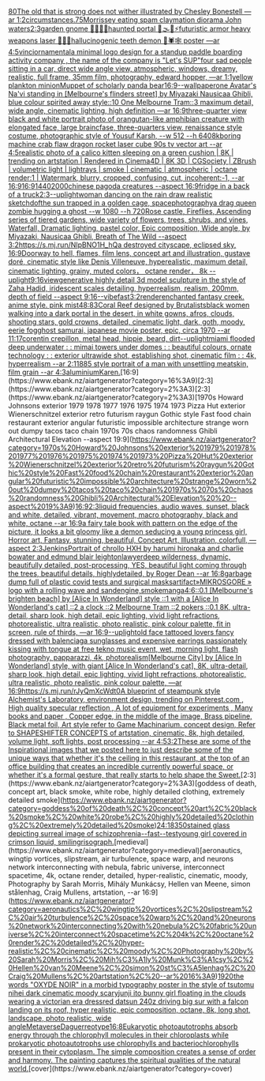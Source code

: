 [80](https://www.ebank.nz/aiartgenerator?category=80)[The old that is strong does not wither illustrated by Chesley Bonestell —ar 1:2](https://www.ebank.nz/aiartgenerator?category=The%20old%20that%20is%20strong%20does%20not%20wither%20illustrated%20by%20Chesley%20Bonestell%20%E2%80%94ar%201%3A2)[circumstances](https://www.ebank.nz/aiartgenerator?category=circumstances)[.75](https://www.ebank.nz/aiartgenerator?category=.75)[Morrissey eating spam claymation diorama John waters](https://www.ebank.nz/aiartgenerator?category=Morrissey%20eating%20spam%20claymation%20diorama%20John%20waters)[2:3](https://www.ebank.nz/aiartgenerator?category=2%3A3)[garden gnome 🚧🗿🧩🎲haunted portal 🥥🌫🫧⚡️futuristic armor heavy weapons laser 🌈✨🍄hallucinogenic teeth demon 🦑🕷🕸 poster —ar 4:5](https://www.ebank.nz/aiartgenerator?category=garden%20gnome%20%F0%9F%9A%A7%F0%9F%97%BF%F0%9F%A7%A9%F0%9F%8E%B2haunted%20portal%20%F0%9F%A5%A5%F0%9F%8C%AB%F0%9F%AB%A7%E2%9A%A1%EF%B8%8Ffuturistic%20armor%20heavy%20weapons%20laser%20%F0%9F%8C%88%E2%9C%A8%F0%9F%8D%84hallucinogenic%20teeth%20demon%20%F0%9F%A6%91%F0%9F%95%B7%F0%9F%95%B8%20poster%20%E2%80%94ar%204%3A5)[vinci](https://www.ebank.nz/aiartgenerator?category=vinci)[ornamental](https://www.ebank.nz/aiartgenerator?category=ornamental)[a minimal logo design for a standup paddle boarding activity company , the name of the company is "Let's SUP"](https://www.ebank.nz/aiartgenerator?category=a%20minimal%20logo%20design%20for%20a%20standup%20paddle%20boarding%20activity%20company%20%2C%20the%20name%20of%20the%20company%20is%20%22Let%27s%20SUP%22)[four sad people sitting in a car, direct wide angle view, atmospheric, windows, dreamy, realistic, full frame, 35mm film, photography, edward hopper, —ar 1:1](https://www.ebank.nz/aiartgenerator?category=four%20sad%20people%20sitting%20in%20a%20car%2C%20direct%20wide%20angle%20view%2C%20atmospheric%2C%20windows%2C%20dreamy%2C%20realistic%2C%20full%20frame%2C%2035mm%20film%2C%20photography%2C%20edward%20hopper%2C%20%E2%80%94ar%201%3A1)[yellow plankton minion](https://www.ebank.nz/aiartgenerator?category=yellow%20plankton%20minion)[Muppet of scholarly panda bear](https://www.ebank.nz/aiartgenerator?category=Muppet%20of%20scholarly%20panda%20bear)[16:9](https://www.ebank.nz/aiartgenerator?category=16%3A9)[--wallpaper](https://www.ebank.nz/aiartgenerator?category=--wallpaper)[one Avatar's Na'vi standing in [Melbourne's flinders street] by Miyazaki Nausicaa Ghibli, blue colour spirited away style::10 One Melbourne Tram::3 maximum detail, wide angle, cinematic lighting, high definition —ar 16:9](https://www.ebank.nz/aiartgenerator?category=one%20Avatar%27s%20Na%27vi%20standing%20in%20%5BMelbourne%27s%20flinders%20street%5D%20by%20Miyazaki%20Nausicaa%20Ghibli%2C%20blue%20colour%20spirited%20away%20style%3A%3A10%20One%20Melbourne%20Tram%3A%3A3%20maximum%20detail%2C%20wide%20angle%2C%20cinematic%20lighting%2C%20high%20definition%20%E2%80%94ar%2016%3A9)[three-quarter view black and white portrait photo of orangutan-like amphibian creature with elongated face, large braincfase, three-quarters view, renaissance style costume, photographic style of Yousuf Karsh, --w 512 --h 640](https://www.ebank.nz/aiartgenerator?category=three-quarter%20view%20black%20and%20white%20portrait%20photo%20of%20orangutan-like%20amphibian%20creature%20with%20elongated%20face%2C%20large%20braincfase%2C%20three-quarters%20view%2C%20renaissance%20style%20costume%2C%20photographic%20style%20of%20Yousuf%20Karsh%2C%20--w%20512%20--h%20640)[8k](https://www.ebank.nz/aiartgenerator?category=8k)[boring machine crab flaw dragon rocket laser cube 90s tv vector art --ar 4:5](https://www.ebank.nz/aiartgenerator?category=boring%20machine%20crab%20flaw%20dragon%20rocket%20laser%20cube%2090s%20tv%20vector%20art%20--ar%204%3A5)[realistic photo of a calico kitten sleeping on a green cushion | 8K | trending on artstation | Rendered in Cinema4D | 8K 3D | CGSociety | ZBrush | volumetric light | lightrays | smoke | cinematic | atmospheric | octane render:1 | Watermark, blurry, cropped, confusing, cut, incoherent:-1, --ar 16:9](https://www.ebank.nz/aiartgenerator?category=realistic%20photo%20of%20a%20calico%20kitten%20sleeping%20on%20a%20green%20cushion%20%7C%208K%20%7C%20trending%20on%20artstation%20%7C%20Rendered%20in%20Cinema4D%20%7C%208K%203D%20%7C%20CGSociety%20%7C%20ZBrush%20%7C%20volumetric%20light%20%7C%20lightrays%20%7C%20smoke%20%7C%20cinematic%20%7C%20atmospheric%20%7C%20octane%20render%3A1%20%7C%20Watermark%2C%20blurry%2C%20cropped%2C%20confusing%2C%20cut%2C%20incoherent%3A-1%2C%20--ar%2016%3A9)[16:9](https://www.ebank.nz/aiartgenerator?category=16%3A9)[1440](https://www.ebank.nz/aiartgenerator?category=1440)[2000](https://www.ebank.nz/aiartgenerator?category=2000)[chinese pagoda creatures --aspect 16:9](https://www.ebank.nz/aiartgenerator?category=chinese%20pagoda%20creatures%20--aspect%2016%3A9)[fridge in a back of a truck](https://www.ebank.nz/aiartgenerator?category=fridge%20in%20a%20back%20of%20a%20truck)[2:3](https://www.ebank.nz/aiartgenerator?category=2%3A3)[--uplight](https://www.ebank.nz/aiartgenerator?category=--uplight)[woman dancing on the rain draw realistic sketch](https://www.ebank.nz/aiartgenerator?category=woman%20dancing%20on%20the%20rain%20draw%20realistic%20sketch)[dof](https://www.ebank.nz/aiartgenerator?category=dof)[the sun trapped in a golden cage, space](https://www.ebank.nz/aiartgenerator?category=the%20sun%20trapped%20in%20a%20golden%20cage%2C%20space)[photography](https://www.ebank.nz/aiartgenerator?category=photography)[a drag queen zombie hugging a ghost --w 1080 --h 720](https://www.ebank.nz/aiartgenerator?category=a%20drag%20queen%20zombie%20hugging%20a%20ghost%20--w%201080%20--h%20720)[Rose castle, Fireflies, Ascending series of tiered gardens, wide variety of flowers, trees, shrubs, and vines, Waterfall, Dramatic lighting, pastel color, Epic composition, Wide angle, by Miyazaki, Nausicaa Ghibli, Breath of The Wild --aspect 3:2](https://www.ebank.nz/aiartgenerator?category=Rose%20castle%2C%20Fireflies%2C%20Ascending%20series%20of%20tiered%20gardens%2C%20wide%20variety%20of%20flowers%2C%20trees%2C%20shrubs%2C%20and%20vines%2C%20Waterfall%2C%20Dramatic%20lighting%2C%20pastel%20color%2C%20Epic%20composition%2C%20Wide%20angle%2C%20by%20Miyazaki%2C%20Nausicaa%20Ghibli%2C%20Breath%20of%20The%20Wild%20--aspect%203%3A2)[<https://s.mj.run/NIpBNO1H_hQ>](https://www.ebank.nz/aiartgenerator?category=%3Chttps%3A//s.mj.run/NIpBNO1H_hQ%3E)[a destroyed cityscape, eclipsed sky, 16:9](https://www.ebank.nz/aiartgenerator?category=a%20destroyed%20cityscape%2C%20eclipsed%20sky%2C%2016%3A9)[Doorway to hell, flames, film lens, concept art and illustration, gustave doré, cinematic style like Denis Villeneuve, hyperealistic, maximum detail, cinematic lighting, grainy, muted colors， octane render， 8k --uplight](https://www.ebank.nz/aiartgenerator?category=Doorway%20to%20hell%2C%20flames%2C%20film%20lens%2C%20concept%20art%20and%20illustration%2C%20gustave%20dor%C3%A9%2C%20cinematic%20style%20like%20Denis%20Villeneuve%2C%20hyperealistic%2C%20maximum%20detail%2C%20cinematic%20lighting%2C%20grainy%2C%20muted%20colors%EF%BC%8C%20octane%20render%EF%BC%8C%208k%20--uplight)[9:16](https://www.ebank.nz/aiartgenerator?category=9%3A16)[view](https://www.ebank.nz/aiartgenerator?category=view)[generative highly detail 3d model sculpture in the style of Zaha Hadid, iridescent scales detailing, hyperrealism, realism, 200mm, depth of field --aspect 9:16](https://www.ebank.nz/aiartgenerator?category=generative%20highly%20detail%203d%20model%20sculpture%20in%20the%20style%20of%20Zaha%20Hadid%2C%20iridescent%20scales%20detailing%2C%20hyperrealism%2C%20realism%2C%20200mm%2C%20depth%20of%20field%20--aspect%209%3A16)[--vibefast](https://www.ebank.nz/aiartgenerator?category=--vibefast)[3:2](https://www.ebank.nz/aiartgenerator?category=3%3A2)[render](https://www.ebank.nz/aiartgenerator?category=render)[enchanted fantasy creek. anime style. pink mist](https://www.ebank.nz/aiartgenerator?category=enchanted%20fantasy%20creek.%20anime%20style.%20pink%20mist)[48:83](https://www.ebank.nz/aiartgenerator?category=48%3A83)[Coral Reef designed by Brutalists](https://www.ebank.nz/aiartgenerator?category=Coral%20Reef%20designed%20by%20Brutalists)[black women walking into a dark portal in the desert, in white gowns, afros, clouds, shooting stars, gold crowns, detailed, cinematic light, dark, goth, moody, eerie fog](https://www.ebank.nz/aiartgenerator?category=black%20women%20walking%20into%20a%20dark%20portal%20in%20the%20desert%2C%20in%20white%20gowns%2C%20afros%2C%20clouds%2C%20shooting%20stars%2C%20gold%20crowns%2C%20detailed%2C%20cinematic%20light%2C%20dark%2C%20goth%2C%20moody%2C%20eerie%20fog)[ghost samurai, japanese movie poster, epic, circa 1970 --ar 11:17](https://www.ebank.nz/aiartgenerator?category=ghost%20samurai%2C%20japanese%20movie%20poster%2C%20epic%2C%20circa%201970%20--ar%2011%3A17)[corentin crepillon, metal head, hippie, beard, dirt](https://www.ebank.nz/aiartgenerator?category=corentin%20crepillon%2C%20metal%20head%2C%20hippie%2C%20beard%2C%20dirt)[--uplight](https://www.ebank.nz/aiartgenerator?category=--uplight)[miami flooded deep underwater  : : mimai towers under domes : : beautiful colours, ornate technology : : exterior ultrawide shot, establishing shot, cinematic film : : 4k, hyperrealism --ar 2:1](https://www.ebank.nz/aiartgenerator?category=miami%20flooded%20deep%20underwater%20%20%3A%20%3A%20mimai%20towers%20under%20domes%20%3A%20%3A%20beautiful%20colours%2C%20ornate%20technology%20%3A%20%3A%20exterior%20ultrawide%20shot%2C%20establishing%20shot%2C%20cinematic%20film%20%3A%20%3A%204k%2C%20hyperrealism%20--ar%202%3A1)[1885 style portrait of a man with unsettling meatskin, film grain --ar 4:3](https://www.ebank.nz/aiartgenerator?category=1885%20style%20portrait%20of%20a%20man%20with%20unsettling%20meatskin%2C%20film%20grain%20--ar%204%3A3)[aluminium](https://www.ebank.nz/aiartgenerator?category=aluminium)[Karen.](https://www.ebank.nz/aiartgenerator?category=Karen.)[16:9](https://www.ebank.nz/aiartgenerator?category=16%3A9)[2:3](https://www.ebank.nz/aiartgenerator?category=2%3A3)[2:3](https://www.ebank.nz/aiartgenerator?category=2%3A3)[1970s Howard Johnsons exterior 1979 1978 1977 1976 1975 1974 1973 Pizza Hut exterior Wienerschnitzel exterior retro futurism raygun Gothic style Fast food chain restaurant exterior angular futuristic impossible architecture strange worn out dumpy tacos taco chain 1970s 70s chaos randomness Ghibli Architectural Elevation  --aspect 19:9](https://www.ebank.nz/aiartgenerator?category=1970s%20Howard%20Johnsons%20exterior%201979%201978%201977%201976%201975%201974%201973%20Pizza%20Hut%20exterior%20Wienerschnitzel%20exterior%20retro%20futurism%20raygun%20Gothic%20style%20Fast%20food%20chain%20restaurant%20exterior%20angular%20futuristic%20impossible%20architecture%20strange%20worn%20out%20dumpy%20tacos%20taco%20chain%201970s%2070s%20chaos%20randomness%20Ghibli%20Architectural%20Elevation%20%20--aspect%2019%3A9)[16:9](https://www.ebank.nz/aiartgenerator?category=16%3A9)[2:3](https://www.ebank.nz/aiartgenerator?category=2%3A3)[liquid frequencies, audio waves, sunset, black and white, detailed, vibrant, movement, macro photography, black and white, octane --ar 16:9](https://www.ebank.nz/aiartgenerator?category=liquid%20frequencies%2C%20audio%20waves%2C%20sunset%2C%20black%20and%20white%2C%20detailed%2C%20vibrant%2C%20movement%2C%20macro%20photography%2C%20black%20and%20white%2C%20octane%20--ar%2016%3A9)[a fairy tale book with pattern on the edge of the picture, it looks a bit gloomy like a demon seducing a young princess girl, Horror art, Fantasy, stunning, beautiful, Concept Art, Illustration, colorfull, —aspect 2:3](https://www.ebank.nz/aiartgenerator?category=a%20fairy%20tale%20book%20with%20pattern%20on%20the%20edge%20of%20the%20picture%2C%20it%20looks%20a%20bit%20gloomy%20like%20a%20demon%20seducing%20a%20young%20princess%20girl%2C%20Horror%20art%2C%20Fantasy%2C%20stunning%2C%20beautiful%2C%20Concept%20Art%2C%20Illustration%2C%20colorfull%2C%20%E2%80%94aspect%202%3A3)[Jenkins](https://www.ebank.nz/aiartgenerator?category=Jenkins)[Portrait of chrollo HXH by harumi hironaka and charlie bowater and edmund blair leighton](https://www.ebank.nz/aiartgenerator?category=Portrait%20of%20chrollo%20HXH%20by%20harumi%20hironaka%20and%20charlie%20bowater%20and%20edmund%20blair%20leighton)[lawyer](https://www.ebank.nz/aiartgenerator?category=lawyer)[deep wilderness, dynamic, beautifully detailed, post-processing, YES, beautiful light coming through the trees, beautiful details, highlydetailed, by Roger Dean --ar 16:8](https://www.ebank.nz/aiartgenerator?category=deep%20wilderness%2C%20dynamic%2C%20beautifully%20detailed%2C%20post-processing%2C%20YES%2C%20beautiful%20light%20coming%20through%20the%20trees%2C%20beautiful%20details%2C%20highlydetailed%2C%20by%20Roger%20Dean%20--ar%2016%3A8)[garbage dump full of plastic covid tests and surgical masks](https://www.ebank.nz/aiartgenerator?category=garbage%20dump%20full%20of%20plastic%20covid%20tests%20and%20surgical%20masks)[artifact](https://www.ebank.nz/aiartgenerator?category=artifact)[»MIKROSGORE » logo with a rolling wave and sand](https://www.ebank.nz/aiartgenerator?category=%C2%BBMIKROSGORE%C2%A0%C2%BB%20logo%20with%20a%20rolling%20wave%20and%20sand)[engine,](https://www.ebank.nz/aiartgenerator?category=engine%2C)[smoke](https://www.ebank.nz/aiartgenerator?category=smoke)[manga](https://www.ebank.nz/aiartgenerator?category=manga)[4:6](https://www.ebank.nz/aiartgenerator?category=4%3A6)[::0.1 [Melbourne's brighten beach] by [Alice In Wonderland] style ::1 with a [Alice In Wonderland's cat] ::2 a clock ::2 Melbourne Tram ::2 pokers ::0.1 8K, ultra-detail, sharp look, high detail, epic lighting, vivid light refractions, photorealistic, ultra realistic, photo realistic, pink colour palette, fit in screen, rule of thirds, —ar 16:9](https://www.ebank.nz/aiartgenerator?category=%3A%3A0.1%20%5BMelbourne%27s%20brighten%20beach%5D%20by%20%5BAlice%20In%20Wonderland%5D%20style%20%3A%3A1%20with%20a%20%5BAlice%20In%20Wonderland%27s%20cat%5D%20%3A%3A2%20a%20clock%20%3A%3A2%20Melbourne%20Tram%20%3A%3A2%20pokers%20%3A%3A0.1%208K%2C%20ultra-detail%2C%20sharp%20look%2C%20high%20detail%2C%20epic%20lighting%2C%20vivid%20light%20refractions%2C%20photorealistic%2C%20ultra%20realistic%2C%20photo%20realistic%2C%20pink%20colour%20palette%2C%20fit%20in%20screen%2C%20rule%20of%20thirds%2C%20%E2%80%94ar%2016%3A9)[--uplight](https://www.ebank.nz/aiartgenerator?category=--uplight)[old face tattooed lovers fancy dressed with balenciaga sunglasses and expensive earrings passionately kissing with tongue at free tekno music event, wet, morning light, flash photography, papparazzi, 4k, photorealism](https://www.ebank.nz/aiartgenerator?category=old%20face%20tattooed%20lovers%20fancy%20dressed%20with%20balenciaga%20sunglasses%20and%20expensive%20earrings%20passionately%20kissing%20with%20tongue%20at%20free%20tekno%20music%20event%2C%20wet%2C%20morning%20light%2C%20flash%20photography%2C%20papparazzi%2C%204k%2C%20photorealism)[[Melbourne City] by [Alice In Wonderland] style, with giant [Alice In Wonderland's cat], 8K, ultra-detail, sharp look, high detail, epic lighting, vivid light refractions, photorealistic, ultra realistic, photo realistic, pink colour palette, —ar 16:9](https://www.ebank.nz/aiartgenerator?category=%5BMelbourne%20City%5D%20by%20%5BAlice%20In%20Wonderland%5D%20style%2C%20with%20giant%20%5BAlice%20In%20Wonderland%27s%20cat%5D%2C%208K%2C%20ultra-detail%2C%20sharp%20look%2C%20high%20detail%2C%20epic%20lighting%2C%20vivid%20light%20refractions%2C%20photorealistic%2C%20ultra%20realistic%2C%20photo%20realistic%2C%20pink%20colour%20palette%2C%20%E2%80%94ar%2016%3A9)[<https://s.mj.run/rJyQmXcWdt0>](https://www.ebank.nz/aiartgenerator?category=%3Chttps%3A//s.mj.run/rJyQmXcWdt0%3E)[A blueprint of steampunk style Alchemist's Laboratory,  environment  design,  trending on Pinterest.com  , High quality specular reflection , A lot of equipment for experiments , Many books and paper ,  Copper  edge, in the middle of the image, Brass pipeline,  Black metal foil,  Art style refer to Game Machinarium.  concept design, Refer to SHAPESHIFTER CONCEPTS  of artstation, cinematic,  8k, high detailed,  volume light,  soft lights,  post processing    --ar 4:5](https://www.ebank.nz/aiartgenerator?category=A%20blueprint%20of%20steampunk%20style%20Alchemist%27s%20Laboratory%2C%20%20environment%20%20design%2C%20%20trending%20on%20Pinterest.com%20%20%2C%20High%20quality%20specular%20reflection%20%2C%20A%20lot%20of%20equipment%20for%20experiments%20%2C%20Many%20books%20and%20paper%20%2C%20%20Copper%20%20edge%2C%20in%20the%20middle%20of%20the%20image%2C%20Brass%20pipeline%2C%20%20Black%20metal%20foil%2C%20%20Art%20style%20refer%20to%20Game%20Machinarium.%20%20concept%20design%2C%20Refer%20to%20SHAPESHIFTER%20CONCEPTS%20%20of%20artstation%2C%20cinematic%2C%20%208k%2C%20high%20detailed%2C%20%20volume%20light%2C%20%20soft%20lights%2C%20%20post%20processing%20%20%20%20--ar%204%3A5)[3:2](https://www.ebank.nz/aiartgenerator?category=3%3A2)[These are some of the Inspirational images that we posted here to just describe some of the unique ways that whether it's the ceiling in this restaurant, at the top of an office building that creates an incredible currently powerful space, or whether it's a formal gesture, that really starts to help shape the Sweet.](https://www.ebank.nz/aiartgenerator?category=These%20are%20some%20of%20the%20Inspirational%20images%20that%20we%20posted%20here%20to%20just%20describe%20some%20of%20the%20unique%20ways%20that%20whether%20it%27s%20the%20ceiling%20in%20this%20restaurant%2C%20at%20the%20top%20of%20an%20office%20building%20that%20creates%20an%20incredible%20currently%20powerful%20space%2C%20or%20whether%20it%27s%20a%20formal%20gesture%2C%20that%20really%20starts%20to%20help%20shape%20the%20Sweet.)[2:3](https://www.ebank.nz/aiartgenerator?category=2%3A3)[goddess of death, concept art, black smoke, white robe, highly detailed clothing, extremely detailed smoke](https://www.ebank.nz/aiartgenerator?category=goddess%20of%20death%2C%20concept%20art%2C%20black%20smoke%2C%20white%20robe%2C%20highly%20detailed%20clothing%2C%20extremely%20detailed%20smoke)[24:18](https://www.ebank.nz/aiartgenerator?category=24%3A18)[350](https://www.ebank.nz/aiartgenerator?category=350)[stained glass depicting surreal image of schizophrenia](https://www.ebank.nz/aiartgenerator?category=stained%20glass%20depicting%20surreal%20image%20of%20schizophrenia)[--fast](https://www.ebank.nz/aiartgenerator?category=--fast)[--test](https://www.ebank.nz/aiartgenerator?category=--test)[young girl covered in crimson liquid, smiling](https://www.ebank.nz/aiartgenerator?category=young%20girl%20covered%20in%20crimson%20liquid%2C%20smiling)[risograph.](https://www.ebank.nz/aiartgenerator?category=risograph.)[medieval](https://www.ebank.nz/aiartgenerator?category=medieval)[aeronautics, wingtip vortices, slipstream, air turbulence, space warp, and neurons network interconnecting with nebula, fabric universe, interconnect spacetime, 4k, octane render, detailed, hyper-realistic, cinematic, moody, Photography by Sarah Morris, Mihály Munkácsy, Hellen van Meene, simon stålenhag, Craig Mullens, artstation, --ar 16:9](https://www.ebank.nz/aiartgenerator?category=aeronautics%2C%20wingtip%20vortices%2C%20slipstream%2C%20air%20turbulence%2C%20space%20warp%2C%20and%20neurons%20network%20interconnecting%20with%20nebula%2C%20fabric%20universe%2C%20interconnect%20spacetime%2C%204k%2C%20octane%20render%2C%20detailed%2C%20hyper-realistic%2C%20cinematic%2C%20moody%2C%20Photography%20by%20Sarah%20Morris%2C%20Mih%C3%A1ly%20Munk%C3%A1csy%2C%20Hellen%20van%20Meene%2C%20simon%20st%C3%A5lenhag%2C%20Craig%20Mullens%2C%20artstation%2C%20--ar%2016%3A9)[1920](https://www.ebank.nz/aiartgenerator?category=1920)[the words "OXYDE NOIR" in a morbid typography poster in the style of tsutomu nihei dark cinematic moody scary](https://www.ebank.nz/aiartgenerator?category=the%20words%20%22OXYDE%20NOIR%22%20in%20a%20morbid%20typography%20poster%20in%20the%20style%20of%20tsutomu%20nihei%20dark%20cinematic%20moody%20scary)[junji ito bunny girl floating in the clouds wearing a victorian era dress](https://www.ebank.nz/aiartgenerator?category=junji%20ito%20bunny%20girl%20floating%20in%20the%20clouds%20wearing%20a%20victorian%20era%20dress)[red datsun 240z driving big sur with a falcon landing on its roof, hyper realistic, epic composition, octane, 8k, long shot, landscape, photo realistic, wide angle](https://www.ebank.nz/aiartgenerator?category=red%20datsun%20240z%20driving%20big%20sur%20with%20a%20falcon%20landing%20on%20its%20roof%2C%20hyper%20realistic%2C%20epic%20composition%2C%20octane%2C%208k%2C%20long%20shot%2C%20landscape%2C%20photo%20realistic%2C%20wide%20angle)[Metaverse](https://www.ebank.nz/aiartgenerator?category=Metaverse)[Daguerreotype](https://www.ebank.nz/aiartgenerator?category=Daguerreotype)[16:8](https://www.ebank.nz/aiartgenerator?category=16%3A8)[Eukaryotic photoautotrophs absorb energy through the chlorophyll molecules in their chloroplasts while prokaryotic photoautotrophs use chlorophylls and bacteriochlorophylls present in their cytoplasm. The simple composition creates a sense of order and harmony. The painting captures the spiritual qualities of the natural world.](https://www.ebank.nz/aiartgenerator?category=Eukaryotic%20photoautotrophs%20absorb%20energy%20through%20the%20chlorophyll%20molecules%20in%20their%20chloroplasts%20while%20prokaryotic%20photoautotrophs%20use%20chlorophylls%20and%20bacteriochlorophylls%20present%20in%20their%20cytoplasm.%20The%20simple%20composition%20creates%20a%20sense%20of%20order%20and%20harmony.%20The%20painting%20captures%20the%20spiritual%20qualities%20of%20the%20natural%20world.)[cover](https://www.ebank.nz/aiartgenerator?category=cover)